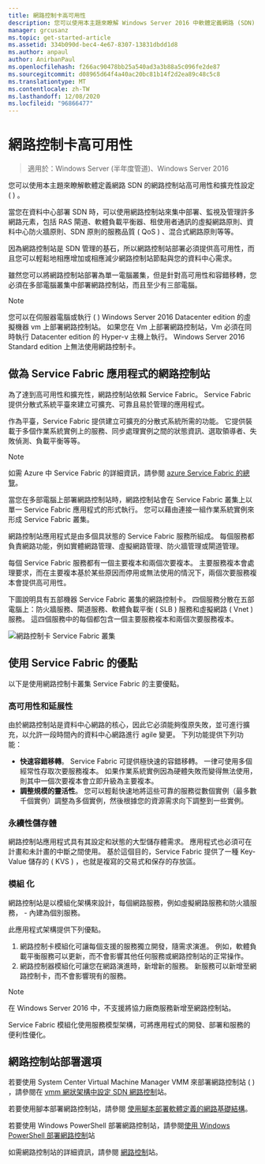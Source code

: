 ```yaml
---
title: 網路控制卡高可用性
description: 您可以使用本主題來瞭解 Windows Server 2016 中軟體定義網路 (SDN) 的網路控制站高可用性。
manager: grcusanz
ms.topic: get-started-article
ms.assetid: 334b090d-bec4-4e67-8307-13831dbdd1d8
ms.author: anpaul
author: AnirbanPaul
ms.openlocfilehash: f266ac90478bb25a540ad3a3b88a5c096fe2de87
ms.sourcegitcommit: d08965d64f4a40ac20bc81b14f2d2ea89c48c5c8
ms.translationtype: MT
ms.contentlocale: zh-TW
ms.lasthandoff: 12/08/2020
ms.locfileid: "96866477"
---
```

# <a name="network-controller-high-availability"></a>網路控制卡高可用性

>適用於：Windows Server (半年度管道)、Windows Server 2016

您可以使用本主題來瞭解軟體定義網路 SDN 的網路控制站高可用性和擴充性設定 \( \) 。

當您在資料中心部署 SDN 時，可以使用網路控制站來集中部署、監視及管理許多網路元素，包括 RAS 閘道、軟體負載平衡器、租使用者通訊的虛擬網路原則、資料中心防火牆原則、SDN 原則的服務品質 \( QoS \) 、混合式網路原則等等。

因為網路控制站是 SDN 管理的基石，所以網路控制站部署必須提供高可用性，而且您可以輕鬆地相應增加或相應減少網路控制站節點與您的資料中心需求。

雖然您可以將網路控制站部署為單一電腦叢集，但是針對高可用性和容錯移轉，您必須在多部電腦叢集中部署網路控制站，而且至少有三部電腦。

>[!NOTE]
>您可以在伺服器電腦或執行 \( \) Windows Server 2016 Datacenter edition 的虛擬機器 vm 上部署網路控制站。 如果您在 Vm 上部署網路控制站，Vm 必須在同時執行 Datacenter edition 的 Hyper-v 主機上執行。 Windows Server 2016 Standard edition 上無法使用網路控制卡。

## <a name="network-controller-as-a-service-fabric-application"></a>做為 Service Fabric 應用程式的網路控制站

為了達到高可用性和擴充性，網路控制站依賴 Service Fabric。 Service Fabric 提供分散式系統平臺來建立可擴充、可靠且易於管理的應用程式。

作為平臺，Service Fabric 提供建立可擴充的分散式系統所需的功能。 它提供裝載于多個作業系統實例上的服務、同步處理實例之間的狀態資訊、選取領導者、失敗偵測、負載平衡等等。

>[!NOTE]
>如需 Azure 中 Service Fabric 的詳細資訊，請參閱 [azure Service Fabric 的總覽](/azure/service-fabric/service-fabric-overview)。

當您在多部電腦上部署網路控制站時，網路控制站會在 Service Fabric 叢集上以單一 Service Fabric 應用程式的形式執行。 您可以藉由連接一組作業系統實例來形成 Service Fabric 叢集。

網路控制站應用程式是由多個具狀態的 Service Fabric 服務所組成。 每個服務都負責網路功能，例如實體網路管理、虛擬網路管理、防火牆管理或閘道管理。

每個 Service Fabric 服務都有一個主要複本和兩個次要複本。 主要服務複本會處理要求，而在主要複本基於某些原因而停用或無法使用的情況下，兩個次要服務複本會提供高可用性。

下圖說明具有五部機器 Service Fabric 叢集的網路控制卡。 四個服務分散在五部電腦上：防火牆服務、閘道服務、軟體負載平衡 \( SLB \) 服務和虛擬網路 \( Vnet \) 服務。  這四個服務中的每個都包含一個主要服務複本和兩個次要服務複本。

![網路控制卡 Service Fabric 叢集](../../../media/Network-Controller-HA/Network-Controller-HA.jpg)

## <a name="advantages-of-using-service-fabric"></a>使用 Service Fabric 的優點

以下是使用網路控制卡叢集 Service Fabric 的主要優點。

### <a name="high-availability-and-scalability"></a>高可用性和延展性

由於網路控制站是資料中心網路的核心，因此它必須能夠復原失敗，並可進行擴充，以允許一段時間內的資料中心網路進行 agile 變更。 下列功能提供下列功能：

- **快速容錯移轉**。 Service Fabric 可提供極快速的容錯移轉。 一律可使用多個經常性存取次要服務複本。 如果作業系統實例因為硬體失敗而變得無法使用，則其中一個次要複本會立即升級為主要複本。
- **調整規模的靈活性**。 您可以輕鬆快速地將這些可靠的服務從數個實例（最多數千個實例）調整為多個實例，然後根據您的資源需求向下調整到一些實例。

### <a name="persistent-storage"></a>永續性儲存體

網路控制站應用程式具有其設定和狀態的大型儲存體需求。 應用程式也必須可在計畫和未計畫的中斷之間使用。 基於這個目的，Service Fabric 提供了一種 Key-Value 儲存的 \( KVS \) ，也就是複寫的交易式和保存的存放區。

### <a name="modularity"></a>模組 化

網路控制站是以模組化架構來設計，每個網路服務，例如虛擬網路服務和防火牆服務， \- 內建為個別服務。

此應用程式架構提供下列優點。

1. 網路控制卡模組化可讓每個支援的服務獨立開發，隨需求演進。 例如，軟體負載平衡服務可以更新，而不會影響其他任何服務或網路控制站的正常操作。
2. 網路控制器模組化可讓您在網路演進時，新增新的服務。 新服務可以新增至網路控制卡，而不會影響現有的服務。

>[!NOTE]
>在 Windows Server 2016 中，不支援將協力廠商服務新增至網路控制站。

Service Fabric 模組化使用服務模型架構，可將應用程式的開發、部署和服務的便利性優化。

## <a name="network-controller-deployment-options"></a>網路控制站部署選項

若要使用 System Center Virtual Machine Manager VMM 來部署網路控制站 \( \) ，請參閱在 [vmm 網狀架構中設定 SDN 網路控制](/system-center/vmm/sdn-controller)站。

若要使用腳本部署網路控制站，請參閱 [使用腳本部署軟體定義的網路基礎結構](../../deploy/Deploy-a-Software-Defined-Network-infrastructure-using-scripts.md)。

若要使用 Windows PowerShell 部署網路控制站，請參閱[使用 Windows PowerShell 部署網路控制](../../deploy/Deploy-Network-Controller-using-Windows-PowerShell.md)站

如需網路控制站的詳細資訊，請參閱 [網路控制](Network-Controller.md)站。
